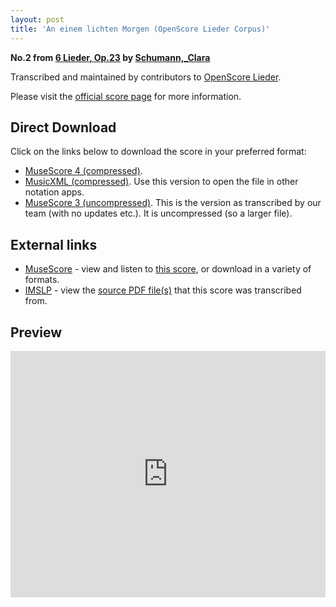 ```yaml
---
layout: post
title: 'An einem lichten Morgen (OpenScore Lieder Corpus)'
---
```


__No.2 from [6 Lieder, Op.23](https://fourscoreandmore.org/openscore/lieder/Schumann,_Clara/6_Lieder,_Op.23/) by [Schumann,_Clara](https://fourscoreandmore.org/openscore/lieder/Schumann,_Clara)__

Transcribed and maintained by contributors to [OpenScore Lieder].

Please visit the [official score page] for more information.

[official score page]: https://musescore.com/openscore-lieder-corpus/scores/5133773
[OpenScore Lieder]: https://musescore.com/openscore-lieder-corpus

## Direct Download

Click on the links below to download the score in your preferred format:
- [MuseScore 4 (compressed)](https://fourscoreandmore.org/openscore/lieder/Schumann,_Clara/6_Lieder,_Op.23/2_An_einem_lichten_Morgen.mscz).
- [MusicXML (compressed)](https://fourscoreandmore.org/openscore/lieder/Schumann,_Clara/6_Lieder,_Op.23/2_An_einem_lichten_Morgen.mxl). Use this version to open the file in other notation apps.
- [MuseScore 3 (uncompressed)](https://raw.githubusercontent.com/OpenScore/Lieder/refs/heads/main/scores/Schumann,_Clara/6_Lieder,_Op.23/2_An_einem_lichten_Morgen/lc5133773.mscx). This is the version as transcribed by our team (with no updates etc.). It is uncompressed (so a larger file).

## External links

- [MuseScore] - view and listen to [this score][MuseScore], or download in a variety of formats.
- [IMSLP] - view the [source PDF file(s)][IMSLP] that this score was transcribed from.

[MuseScore]: https://musescore.com/score/5133773
[IMSLP]: https://imslp.org/wiki/Special:ReverseLookup/485202

## Preview

<iframe width="100%" height="394" src="https://musescore.com/openscore-lieder-corpus/scores/5133773/embed" frameborder="0" allowfullscreen allow="autoplay; fullscreen"></iframe>
